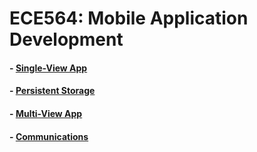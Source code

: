 # ECE564: Mobile Application Development

#### - [Single-View App](https://youtu.be/d8LtsLtKCm4)

#### - [Persistent Storage]()

#### - [Multi-View App]()

#### - [Communications]()
